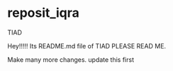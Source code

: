 # reposit_iqra
TIAD

Hey!!!!!
Its README.md file of TIAD
PLEASE READ ME.



Make many more changes.
update this first
